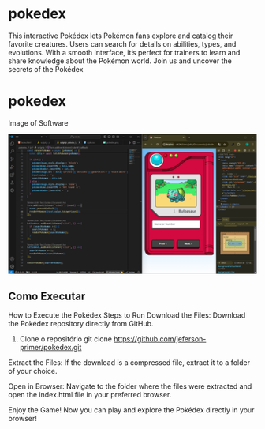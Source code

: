 # pokedex
This interactive Pokédex lets Pokémon fans explore and catalog their favorite creatures. Users can search for details on abilities, types, and evolutions. With a smooth interface, it’s perfect for trainers to learn and share knowledge about the Pokémon world. Join us and uncover the secrets of the Pokédex


# pokedex

Image of Software

![Logo do Projeto](images/software-image.png)

## Como Executar

How to Execute the Pokédex
Steps to Run
Download the Files: Download the Pokédex repository directly from GitHub.
1. Clone o repositório
   git clone https://github.com/jeferson-primer/pokedex.git

Extract the Files: If the download is a compressed file, extract it to a folder of your choice.

Open in Browser: Navigate to the folder where the files were extracted and open the index.html file in your preferred browser.

Enjoy the Game!
Now you can play and explore the Pokédex directly in your browser!   
